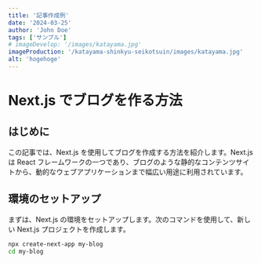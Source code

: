 ```yaml
---
title: '記事作成例'
date: '2024-03-25'
author: 'John Doe'
tags: ['サンプル']
# imageDevelop: '/images/katayama.jpg'
imageProduction: '/katayama-shinkyu-seikotsuin/images/katayama.jpg'
alt: 'hogehoge'
---
```


# Next.js でブログを作る方法

## はじめに

この記事では、Next.js を使用してブログを作成する方法を紹介します。Next.js は React フレームワークの一つであり、ブログのような静的なコンテンツサイトから、動的なウェブアプリケーションまで幅広い用途に利用されています。

## 環境のセットアップ

まずは、Next.js の環境をセットアップします。次のコマンドを使用して、新しい Next.js プロジェクトを作成します。

```bash
npx create-next-app my-blog
cd my-blog
```
